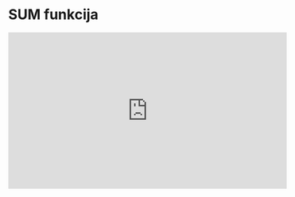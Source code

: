 # SUM funkcija

<iframe width="560" height="315" src="https://www.youtube.com/embed/Qkjon7DaSIw" title="YouTube video player" frameborder="0" allow="accelerometer; autoplay; clipboard-write; encrypted-media; gyroscope; picture-in-picture" allowfullscreen></iframe>
